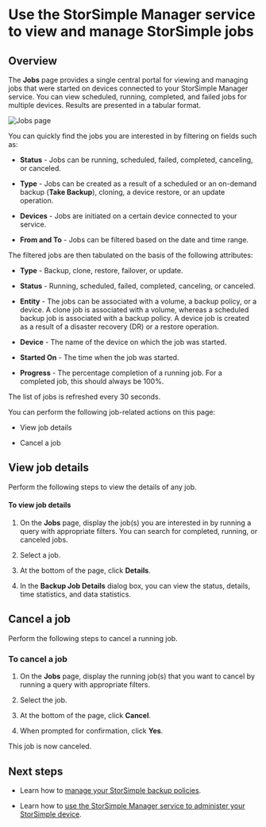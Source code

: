 <properties 
   pageTitle="View and manage StorSimple jobs | Windows Azure"
   description="Describes the StorSimple Manager service Jobs page and how to use it to track recent, current, and scheduled backup jobs."
   services="storsimple"
   documentationCenter="NA"
   authors="alkohli"
   manager="carolz"
   editor=""/>
<tags
	ms.service="storsimple"
	ms.date="09/15/2015"
	wacn.date=""/>

# Use the StorSimple Manager service to view and manage StorSimple jobs

## Overview

The **Jobs** page provides a single central portal for viewing and managing jobs that were started on devices connected to your StorSimple Manager service. You can view scheduled, running, completed, and failed jobs for multiple devices. Results are presented in a tabular format. 

![Jobs page](./media/storsimple-manage-jobs/HCS_JobsPage.png)

You can quickly find the jobs you are interested in by filtering on fields such as:

- **Status** - Jobs can be running, scheduled, failed, completed, canceling, or canceled.

- **Type** - Jobs can be created as a result of a scheduled or an on-demand backup (**Take Backup**), cloning, a device restore, or an update operation.

- **Devices** - Jobs are initiated on a certain device connected to your service.

- **From and To** - Jobs can be filtered based on the date and time range.

The filtered jobs are then tabulated on the basis of the following attributes:

- **Type** - Backup, clone, restore, failover, or update.

- **Status** - Running, scheduled, failed, completed, canceling, or canceled.

- **Entity** - The jobs can be associated with a volume, a backup policy, or a device. A clone job is associated with a volume, whereas a scheduled backup job is associated with a backup policy. A device job is created as a result of a disaster recovery (DR) or a restore operation.

- **Device** - The name of the device on which the job was started.

- **Started On** - The time when the job was started.

- **Progress** - The percentage completion of a running job. For a completed job, this should always be 100%.

The list of jobs is refreshed every 30 seconds.

You can perform the following job-related actions on this page:

- View job details

- Cancel a job

## View job details

Perform the following steps to view the details of any job.

#### To view job details

1. On the **Jobs** page, display the job(s) you are interested in by running a query with appropriate filters. You can search for completed, running, or canceled jobs.

2. Select a job.

3. At the bottom of the page, click **Details**.

4. In the **Backup Job Details** dialog box, you can view the status, details, time statistics, and data statistics.

## Cancel a job

Perform the following steps to cancel a running job.

### To cancel a job

1. On the **Jobs** page, display the running job(s) that you want to cancel by running a query with appropriate filters.

1. Select the job.

1. At the bottom of the page, click **Cancel**.

1. When prompted for confirmation, click **Yes**.

This job is now canceled.

## Next steps

- Learn how to [manage your StorSimple backup policies](/documentation/articles/storsimple-manage-backup-policies).

- Learn how to [use the StorSimple Manager service to administer your StorSimple device](/documentation/articles/storsimple-manager-service-administration).